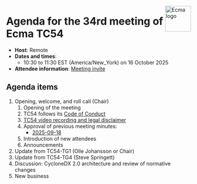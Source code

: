 <img src="https://tc54.org/images/ecma.svg" align="right" height="70" alt="Ecma logo" /> <!-- markdownlint-disable-line MD041 -->

# Agenda for the 34rd meeting of Ecma TC54

- **Host**: Remote
- **Dates and times**:
    - 10:30 to 11:30 EST (America/New\_York) on 16 October 2025
- **Attendee information**: [Meeting invite](https://calendar.google.com/calendar/event?action=TEMPLATE&tmeid=MW43ZjdoZmF2cW11MXZzM2Y5ZHNobmt0cjhfMjAyMzEyMTRUMTUzMDAwWiBjXzg4NGRlY2RlNWExNTI5MDJiYjUxYTYyZjg5NTUwZDBmMzc0ODQ4NDUzNGYwOGM2Mzc5MmYyZTY1NGYyYTdlYmNAZw&tmsrc=c_884decde5a152902bb51a62f89550d0f3748484534f08c63792f2e654f2a7ebc%40group.calendar.google.com&scp=ALL)


## Agenda items

1. Opening, welcome, and roll call (Chair)
    1. Opening of the meeting
    2. TC54 follows its [Code of Conduct](../CODE_OF_CONDUCT.md)
    3. [TC54 video recording and legal disclaimer](../VIDEO_RECORDING_AND_LEGAL_DISCLAIMER.md)
    4. Approval of previous meeting minutes:
        * [2025-09-18](2025-09-18-minutes.md)
    5. Introduction of new attendees
    6. Announcements
5. Update from TC54-TG1 (Olle Johansson or Chair)
6. Update from TC54-TG4 (Steve Springett)
7. Discussion: CycloneDX 2.0 architecture and review of normative changes
7. New business
